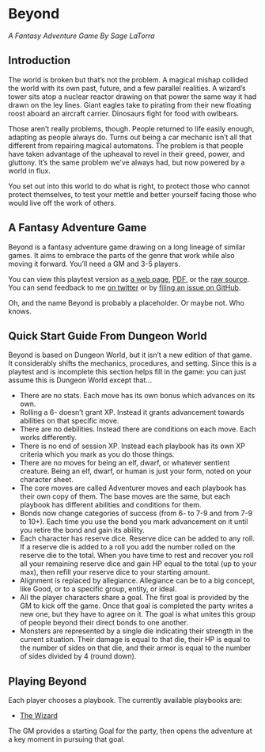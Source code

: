 # Beyond
_A Fantasy Adventure Game By Sage LaTorra_

## Introduction
The world is broken but that’s not the problem. A magical mishap collided the
world with its own past, future, and a few parallel realities. A wizard’s tower
sits atop a nuclear reactor drawing on that power the same way it had drawn on
the ley lines. Giant eagles take to pirating from their new floating roost
aboard an aircraft carrier. Dinosaurs fight for food with owlbears.

Those aren’t really problems, though. People returned to life easily enough,
adapting as people always do. Turns out being a car mechanic isn’t all that
different from repairing magical automatons. The problem is that people have
taken advantage of the upheaval to revel in their greed, power, and gluttony.
It’s the same problem we’ve always had, but now powered by a world in flux.

You set out into this world to do what is right, to protect those who cannot
protect themselves, to test your mettle and better yourself facing those who
would live off the work of others.

## A Fantasy Adventure Game

Beyond is a fantasy adventure game drawing on a long lineage of similar games.
It aims to embrace the parts of the genre that work while also moving it
forward. You’ll need a GM and 3-5 players.

You can view this playtest version as [a web page](http://http://www.latorra.org/beyond/),
[PDF](../release/Beyond.pdf), or the [raw source](https://github.com/Sagelt/beyond/).
You can send feedback to me [on twitter](https://twitter.com/olde_fortran) or
by [filing an issue on GitHub](https://github.com/Sagelt/beyond/issues/new/choose).

Oh, and the name Beyond is probably a placeholder. Or maybe not. Who knows.

## Quick Start Guide From Dungeon World

Beyond is based on Dungeon World, but it isn’t a new edition of that game. It
considerably shifts the mechanics, procedures, and setting. Since this is a
playtest and is incomplete this section helps fill in the game:  you can just
assume this is Dungeon World except that…

* There are no stats. Each move has its own bonus which advances on its own.
* Rolling a 6- doesn’t grant XP. Instead it grants advancement towards
  abilities on that specific move.
* There are no debilities. Instead there are conditions on each move. Each
  works differently.
* There is no end of session XP. Instead each playbook has its own XP criteria
  which you mark as you do those things.
* There are no moves for being an elf, dwarf, or whatever sentient creature.
  Being an elf, dwarf, or human is just your form, noted on your character
  sheet.
* The core moves are called Adventurer moves and each playbook has their own
  copy of them. The base moves are the same, but each playbook has different
  abilities and conditions for them.
* Bonds now change categories of success (from 6- to 7-9 and from 7-9 to 10+).
  Each time you use the bond you mark advancement on it until you retire the
  bond and gain its ability.
* Each character has reserve dice. Reserve dice can be added to any roll. If a
  reserve die is added to a roll you add the number rolled on the reserve die
  to the total. When you have time to rest and recover you roll all your
  remaining reserve dice and gain HP equal to the total (up to your max), then
  refill your reserve dice to your starting amount.
* Alignment is replaced by allegiance. Allegiance can be to a big concept, like
  Good, or to a specific group, entity, or ideal.
* All the player characters share a goal. The first goal is provided by the GM
  to kick off the game. Once that goal is completed the party writes a new one,
  but they have to agree on it. The goal is what unites this group of people
  beyond their direct bonds to one another.
* Monsters are represented by a single die indicating their strength in the
  current situation. Their damage is equal to that die, their HP is equal to
  the number of sides on that die, and their armor is equal to the number of
  sides divided by 4 (round down).

## Playing Beyond

Each player chooses a playbook. The currently available playbooks are:

* [The Wizard](#the-wizard)

The GM provides a starting Goal for the party, then opens the adventure at a
key moment in pursuing that goal.
